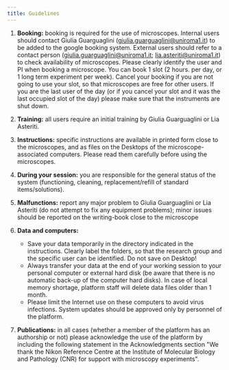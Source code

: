 ```yaml
---
title: Guidelines
---
```


1. **Booking:** booking is required for the use of microscopes. Internal users should contact Giulia Guarguaglini (<a>giulia.guarguaglini@uniroma1.it</a>) to be added to the google booking system. External users should refer to a contact person (<a>giulia.guarguaglini@uniroma1.it</a>; <a>lia.asteriti@uniroma1.it</a>) to check availability of microscopes. Please clearly identify the user and PI when booking a microscope. You can book 1 slot (2 hours. per day, or 1 long term experiment per week). Cancel your booking if you are not going to use your slot, so that microscopes are free for other users. If you are the last user of the day (or if you cancel your slot and it was the last occupied slot of the day) please make sure that the instruments are shut down.

2. **Training:** all users require an initial training by Giulia Guarguaglini or Lia Asteriti.

3. **Instructions:** specific instructions are available in printed form close to the microscopes, and as files on the Desktops of the microscope-associated computers. Please read them carefully before using the microscopes.

4. **During your session:** you are responsible for the general status of the system (functioning, cleaning, replacement/refill of standard items/solutions).

5. **Malfunctions:** report any major problem to Giulia Guarguaglini or Lia Asteriti (do not attempt to fix any equipment problems); minor issues should be reported on the writing-book close to the microscope

6. **Data and computers:**

   - Save your data temporarily in the directory indicated in the instructions. Clearly label the folders, so that the research group and the specific user can be identified. Do not save on Desktop!
   - Always transfer your data at the end of your working session to your personal computer or external hard disk (be aware that there is no automatic back-up of the computer hard disks). In case of local memory shortage, platform staff will delete data files older than 1 month.
   - Please limit the Internet use on these computers to avoid virus infections. System updates should be approved only by personnel of the platform.

7. **Publications:** in all cases (whether a member of the platform has an authorship or not) please acknowledge the use of the platform by including the following statement in the Acknowledgments section "We thank the Nikon Reference Centre at the Institute of Molecular Biology and Pathology (CNR) for support with microscopy experiments".
